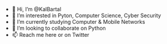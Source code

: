 - 👋 Hi, I’m @KalBartal
- 👀 I’m interested in Pyton, Computer Science, Cyber Security
- 🌱 I’m currently studying Computer & Mobile Networks
- 💞️ I’m looking to collaborate on Python
- 📫 Reach me here or on Twitter

<!---
KalBartal/KalBartal is a ✨ special ✨ repository because its `README.md` (this file) appears on your GitHub profile.
You can click the Preview link to take a look at your changes.
--->
